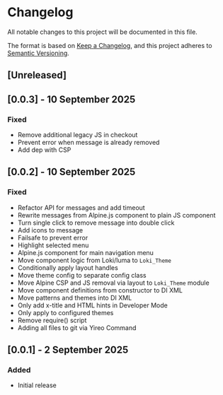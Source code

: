 # Changelog
All notable changes to this project will be documented in this file.

The format is based on [Keep a Changelog](https://keepachangelog.com/en/1.0.0/),
and this project adheres to [Semantic Versioning](https://semver.org/spec/v2.0.0.html).

## [Unreleased]

## [0.0.3] - 10 September 2025
### Fixed
- Remove additional legacy JS in checkout
- Prevent error when message is already removed
- Add dep with CSP

## [0.0.2] - 10 September 2025
### Fixed
- Refactor API for messages and add timeout
- Rewrite messages from Alpine.js component to plain JS component
- Turn single click to remove message into double click
- Add icons to message
- Failsafe to prevent error
- Highlight selected menu
- Alpine.js component for main navigation menu
- Move component logic from Loki/luma to `Loki_Theme`
- Conditionally apply layout handles
- Move theme config to separate config class
- Move Alpine CSP and JS removal via layout to `Loki_Theme` module
- Move component definitions from constructor to DI XML
- Move patterns and themes into DI XML
- Only add x-title and HTML hints in Developer Mode
- Only apply to configured themes
- Remove require() script
- Adding all files to git via Yireo Command

## [0.0.1] - 2 September 2025
### Added
- Initial release
